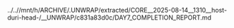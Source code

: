 ../..//mnt/h/ARCHIVE/.UNWRAP/extracted/CORE__2025-08-14__1310__host-duri-head-/__UNWRAP/c831a83d0c/DAY7_COMPLETION_REPORT.md